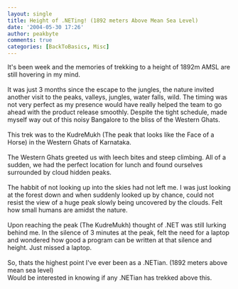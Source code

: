 ```yaml
---
layout: single
title: Height of .NETing! (1892 meters Above Mean Sea Level)
date: '2004-05-30 17:26'
author: peakbyte
comments: true
categories: [BackToBasics, Misc]
---
```

It's been week and the memories of trekking to a height of 1892m AMSL are still hovering in my mind.
<br />
<br />It was just 3 months since the escape to the jungles, the nature invited another visit to the peaks, valleys, jungles, water falls, wild. The timing was not very perfect as my presence would have really helped the team to go ahead with the product release smoothly. Despite the tight schedule, made myself way out of this noisy Bangalore to the bliss of the Western Ghats.
<br />
<br />This trek was to the KudreMukh (The peak that looks like the Face of a Horse) in the Western Ghats of Karnataka.
<br />
<br />The Western Ghats greeted us with leech bites and steep climbing. All of a sudden, we had the perfect location for lunch and found ourselves surrounded by cloud hidden peaks.
<br />
<br />The habbit of not looking up into the skies had not left me. I was just looking at the forest down and when suddenly looked up by chance, could not resist the view of a huge peak slowly being uncovered by the clouds. Felt how small humans are amidst the nature.
<br />
<br />Upon reaching the peak (The KudreMukh) thought of .NET was still lurking behind me. In the silence of 3 minutes at the peak, felt the need for a laptop and wondered how good a program can be written at that silence and height. Just missed a laptop.
<br />
<br />So, thats the highest point I've ever been as a .NETian. (1892 meters above mean sea level)
<br />Would be interested in knowing if any .NETian has trekked above this.
<br />
